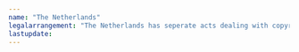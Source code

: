 ```yaml
---
name: "The Netherlands" 
legalarrangement: "The Netherlands has seperate acts dealing with copyright (Auteurswet - AW), neighbouring rights (Wet Naburige Rechten WNR) and Database rights (Databankenwet DB). The exceptions are implemented across these 3 acts."
lastupdate:
---
```

